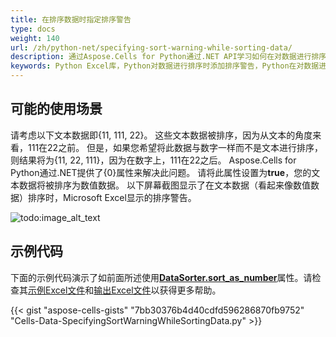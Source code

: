 ```yaml
---
title: 在排序数据时指定排序警告
type: docs
weight: 140
url: /zh/python-net/specifying-sort-warning-while-sorting-data/
description: 通过Aspose.Cells for Python通过.NET API学习如何在对数据进行排序时指定排序警告。
keywords: Python Excel库，Python对数据进行排序时添加排序警告，Python在对数据进行排序时设置排序警告，Python在对数据进行排序时选择排序警告。
---
```


## **可能的使用场景**

请考虑以下文本数据即{11, 111, 22}。 这些文本数据被排序，因为从文本的角度来看，111在22之前。 但是，如果您希望将此数据与数字一样而不是文本进行排序，则结果将为{11, 22, 111}，因为在数字上，111在22之后。 Aspose.Cells for Python通过.NET提供了{0}属性来解决此问题。 请将此属性设置为**true**，您的文本数据将被排序为数值数据。 以下屏幕截图显示了在文本数据（看起来像数值数据）排序时，Microsoft Excel显示的排序警告。

![todo:image_alt_text](specifying-sort-warning-while-sorting-data_1.png)

## **示例代码**

下面的示例代码演示了如前面所述使用[**DataSorter.sort_as_number**](https://reference.aspose.com/cells/python-net/aspose.cells/datasorter/sort_as_number/)属性。请检查其[示例Excel文件](43352075.xlsx)和[输出Excel文件](43352076.xlsx)以获得更多帮助。

{{< gist "aspose-cells-gists" "7bb30376b4d40cdfd596286870fb9752" "Cells-Data-SpecifyingSortWarningWhileSortingData.py" >}}
